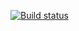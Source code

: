 [![Build status](https://ci.appveyor.com/api/projects/status/jt59boym7ksqqxjd?svg=true)](https://ci.appveyor.com/project/MaksimNosov/gradle-2-api-testing-ci)
